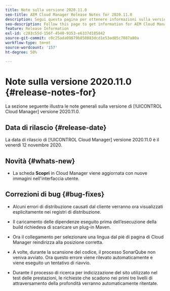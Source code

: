```yaml
---
title: Note sulla versione 2020.11.0
seo-title: AEM Cloud Manager Release Notes for 2020.11.0
description: Segui questa pagina per ottenere informazioni sulla versione 2020.11.0 di Cloud Manager
seo-description: Follow this page to get information for AEM Cloud Manager Release 2020.11.0
feature: Release Information
exl-id: c283c55d-156f-4540-9353-e6337d185842
source-git-commit: c0c25ada09879b850883dcd1e53ad05c7087a80a
workflow-type: tm+mt
source-wordcount: '157'
ht-degree: 50%

---
```


# Note sulla versione 2020.11.0 {#release-notes-for}

La sezione seguente illustra le note generali sulla versione di [!UICONTROL Cloud Manager] versione 2020.11.0.

## Data di rilascio {#release-date}

La data di rilascio di [!UICONTROL Cloud Manager] versione 2020.11.0 è il venerdì 12 novembre 2020.

## Novità {#whats-new}

* La scheda **Scopri** in Cloud Manager viene aggiornata con nuove immagini nell&#39;interfaccia utente.

## Correzioni di bug {#bug-fixes}

* Alcuni errori di distribuzione causati dal cliente verranno ora visualizzati esplicitamente nei registri di distribuzione.

* Il caricamento delle dipendenze eseguito prima dell’esecuzione della build richiedeva di scaricare un plug-in Maven.

* Ora il collegamento per selezionare una lingua dal piè di pagina di Cloud Manager reindirizza alla posizione corretta.

* A volte, durante la scansione del codice, il processo SonarQube non veniva avviato. Ora questo errore viene rilevato automaticamente e viene eseguito un tentativo di riavvio.

* Durante il processo di ricerca per indicizzazione del sito utilizzato nel test delle prestazioni, le richieste che scadono nei primi tre livelli di attraversamento della profondità verranno automaticamente ritentate.
